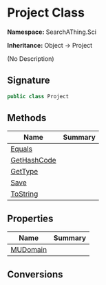# Project Class
**Namespace:** SearchAThing.Sci

**Inheritance:** Object → Project

(No Description)

## Signature
```csharp
public class Project
```
## Methods
|**Name**|**Summary**|
|---|---|
|[Equals](Project/Equals.md)||
|[GetHashCode](Project/GetHashCode.md)||
|[GetType](Project/GetType.md)||
|[Save](Project/Save.md)||
|[ToString](Project/ToString.md)||
## Properties
|**Name**|**Summary**|
|---|---|
|[MUDomain](Project/MUDomain.md)|
## Conversions

